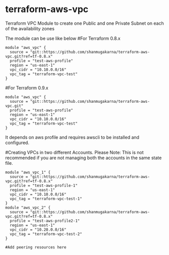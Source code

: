 # terraform-aws-vpc
Terraform VPC Module to create one Public and one Private Subnet on each of the availability zones

The module can be use like below
#For Terraform 0.8.x 
```
module "aws_vpc" {
  source = "git::https://github.com/shanmugakarna/terraform-aws-vpc.git?ref=tf-0.8.x"
  profile = "test-aws-profile"
  region = "us-east-1"
  vpc_cidr = "10.10.0.0/16"
  vpc_tag = "terraform-vpc-test"
}
```
#For Terraform 0.9.x
```
module "aws_vpc" {
  source = "git::https://github.com/shanmugakarna/terraform-aws-vpc.git"
  profile = "test-aws-profile"
  region = "us-east-1"
  vpc_cidr = "10.10.0.0/16"
  vpc_tag = "terraform-vpc-test"
}
```

It depends on aws profile and requires awscli to be installed and configured.

#Creating VPCs in two different Accounts.
Please Note: This is not recommended if you are not managing both the accounts in the same state file.
```
module "aws_vpc_1" {
  source = "git::https://github.com/shanmugakarna/terraform-aws-vpc.git?ref=tf-0.8.x"
  profile = "test-aws-profile-1"
  region = "us-east-1"
  vpc_cidr = "10.10.0.0/16"
  vpc_tag = "terraform-vpc-test-1"
}
module "aws_vpc_2" {
  source = "git::https://github.com/shanmugakarna/terraform-aws-vpc.git?ref=tf-0.8.x"
  profile = "test-aws-profile2-1"
  region = "us-east-1"
  vpc_cidr = "10.20.0.0/16"
  vpc_tag = "terraform-vpc-test-2"
}

#Add peering resources here
```
